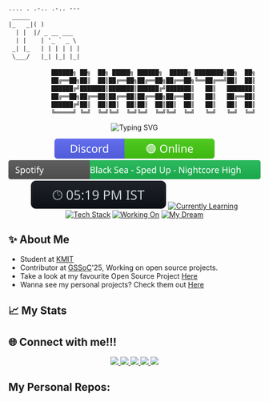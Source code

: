 ```
.... . .-.. .-.. ---
 _____            
|_   _|( )          
  | |  |/ _ __ ___  
  | |    | '_ ` _ \ 
 _| |_   | | | | | |
 \___/   |_| |_| |_|
        
            ██████╗ ██╗  ██╗ █████╗ ██████╗  █████╗ ████████╗██╗  ██╗
            ██╔══██╗██║  ██║██╔══██╗██╔══██╗██╔══██╗╚══██╔══╝██║  ██║
            ██████╔╝███████║███████║██████╔╝███████║   ██║   ███████║
            ██╔══██╗██╔══██║██╔══██║██╔══██╗██╔══██║   ██║   ██╔══██║
            ██████╔╝██║  ██║██║  ██║██║  ██║██║  ██║   ██║   ██║  ██║
            ╚═════╝ ╚═╝  ╚═╝╚═╝  ╚═╝╚═╝  ╚═╝╚═╝  ╚═╝   ╚═╝   ╚═╝  ╚═╝
```

<div align="center">
  <img src="https://readme-typing-svg.demolab.com?font=Fira+Code&pause=1000&color=F70000&center=true&vCenter=true&width=435&lines=Full+Stack+Developer;Open+Source+Contributor" alt="Typing SVG" />
</div>

<div align="center">

[![Discord Status](https://raw.githubusercontent.com/GollaBharath/GollaBharath/main/discord-status.svg)](https://discordapp.com/users/972801524092776479)
[![Spotify](https://raw.githubusercontent.com/GollaBharath/GollaBharath/main/spotify-status.svg)](https://open.spotify.com/user/31enxavrkyobb5lbp4phl33jgnwq)
[![Local Time](https://raw.githubusercontent.com/GollaBharath/GollaBharath/main/local-time.svg)](https://www.timeanddate.com/time/zones/ist)
[![Currently Learning](https://img.shields.io/badge/🧑‍💻%20Currently%20Learning-The%20Odin%20Project-007ACC?style=for-the-badge&labelColor=333333)](https://www.theodinproject.com/)
[![Tech Stack](https://img.shields.io/badge/🌐%20Tech%20Stack-MERN%20Stack-00DC82?style=for-the-badge&labelColor=333333)](https://www.geeksforgeeks.org/mern/understand-mern-stack/)
[![Working On](https://img.shields.io/badge/🛠️%20Working%20On-Discord%20BOT%20%2F%20Web%20Dev-FF6D00?style=for-the-badge&labelColor=333333)](https://github.com/GollaBharath?tab=repositories)
[![My Dream](https://img.shields.io/badge/💬%20My%20Dream-BUILD%20JARVIS-999999?style=for-the-badge&labelColor=333333)](https://www.imdb.com/title/tt0371746/)

</div>

## ✨ About Me

 - Student at [KMIT](https://www.kmit.in/)
 - Contributor at [GSSoC](https://gssoc.girlscript.tech/)'25, Working on open source projects.
 - Take a look at my favourite Open Source Project [Here](https://github.com/harshendram/Advanced-Discord-Bot) 
 - Wanna see my personal projects? Check them out [Here](#my-reops)


## 📈 My Stats

<!--START_SECTION:waka-->
<!--END_SECTION:waka-->

## 🌐 Connect with me!!!

<p align="center">
  <a href="https://discordapp.com/users/972801524092776479">
    <img src="https://skillicons.dev/icons?i=discord" />
  </a>
  <a href="https://github.com/GollaBharath">
    <img src="https://skillicons.dev/icons?i=github" />
  </a>
  <a href="mailto:gollabharath2007@gmail.com">
    <img src="https://skillicons.dev/icons?i=gmail" />
  </a>
  <a href="https://www.instagram.com/gollabharath_">
    <img src="https://skillicons.dev/icons?i=instagram" />
  </a>
  <a href="https://www.linkedin.com/in/golla-bharath">
    <img src="https://skillicons.dev/icons?i=linkedin" />
  </a>
</p>


## My Personal Repos:
